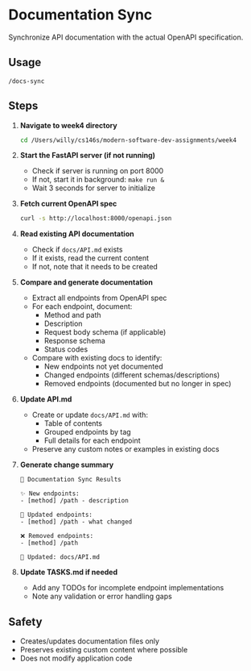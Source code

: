 # Documentation Sync

Synchronize API documentation with the actual OpenAPI specification.

## Usage
```
/docs-sync
```

## Steps

1. **Navigate to week4 directory**
   ```bash
   cd /Users/willy/cs146s/modern-software-dev-assignments/week4
   ```

2. **Start the FastAPI server (if not running)**
   - Check if server is running on port 8000
   - If not, start it in background: `make run &`
   - Wait 3 seconds for server to initialize

3. **Fetch current OpenAPI spec**
   ```bash
   curl -s http://localhost:8000/openapi.json
   ```

4. **Read existing API documentation**
   - Check if `docs/API.md` exists
   - If it exists, read the current content
   - If not, note that it needs to be created

5. **Compare and generate documentation**
   - Extract all endpoints from OpenAPI spec
   - For each endpoint, document:
     - Method and path
     - Description
     - Request body schema (if applicable)
     - Response schema
     - Status codes
   - Compare with existing docs to identify:
     - New endpoints not yet documented
     - Changed endpoints (different schemas/descriptions)
     - Removed endpoints (documented but no longer in spec)

6. **Update API.md**
   - Create or update `docs/API.md` with:
     - Table of contents
     - Grouped endpoints by tag
     - Full details for each endpoint
   - Preserve any custom notes or examples in existing docs

7. **Generate change summary**
   ```
   📝 Documentation Sync Results
   
   ✨ New endpoints:
   - [method] /path - description
   
   🔄 Updated endpoints:
   - [method] /path - what changed
   
   ❌ Removed endpoints:
   - [method] /path
   
   📄 Updated: docs/API.md
   ```

8. **Update TASKS.md if needed**
   - Add any TODOs for incomplete endpoint implementations
   - Note any validation or error handling gaps

## Safety
- Creates/updates documentation files only
- Preserves existing custom content where possible
- Does not modify application code

